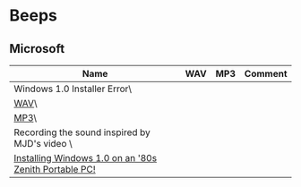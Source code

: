 # Beeps

## Microsoft

| Name | WAV | MP3 | Comment |
| ---- | --- | --- | ------- |
| Windows 1.0 Installer Error\
| [WAV](wav/Windows_1.0_Installer_Error.wav)\
| [MP3](mp3/Windows_1.0_Installer_Error.mp3)\
| Recording the sound inspired by MJD's video \
[Installing Windows 1.0 on an '80s Zenith Portable PC!](https://www.youtube.com/watch?v=PeuH0YmWkI4) |
